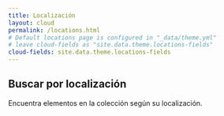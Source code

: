 ```yaml
---
title: Localización
layout: cloud
permalink: /locations.html
# Default locations page is configured in "_data/theme.yml"
# leave cloud-fields as "site.data.theme.locations-fields"
cloud-fields: site.data.theme.locations-fields
---
```


## Buscar por localización

Encuentra elementos en la colección según su localización.
